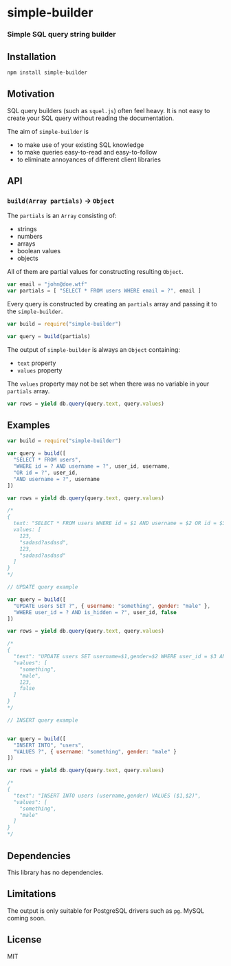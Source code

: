# simple-builder

### Simple SQL query string builder

## Installation

```javascript
npm install simple-builder
```

## Motivation
SQL query builders (such as `squel.js`) often feel heavy. It is not easy to create your SQL query without reading the documentation.

The aim of `simple-builder` is

- to make use of your existing SQL knowledge
- to make queries easy-to-read and easy-to-follow
- to eliminate annoyances of different client libraries

## API

### `build(Array partials)` -> `Object`
The `partials` is an `Array` consisting of:

- strings
- numbers
- arrays
- boolean values
- objects

All of them are partial values for constructing resulting `Object`.

```javascript
var email = "john@doe.wtf"
var partials = [ "SELECT * FROM users WHERE email = ?", email ]
```

Every query is constructed by creating an `partials` array and passing it to the `simple-builder`.

```javascript
var build = require("simple-builder")

var query = build(partials)
```

The output of `simple-builder` is always an `Object` containing:

- `text` property
- `values` property

The `values` property may not be set when there was no variable in your `partials` array.

```javascript
var rows = yield db.query(query.text, query.values)
```

## Examples

```javascript
var build = require("simple-builder")

var query = build([
  "SELECT * FROM users",
  "WHERE id = ? AND username = ?", user_id, username,
  "OR id = ?", user_id,
  "AND username = ?", username
])

var rows = yield db.query(query.text, query.values)

/*
{
  text: "SELECT * FROM users WHERE id = $1 AND username = $2 OR id = $3 AND username = $4",
  values: [
    123,
    "sadasd?asdasd",
    123,
    "sadasd?asdasd"
  ]
}
*/

// UPDATE query example

var query = build([
  "UPDATE users SET ?", { username: "something", gender: "male" },
  "WHERE user_id = ? AND is_hidden = ?", user_id, false
])

var rows = yield db.query(query.text, query.values)

/*
{
  "text": "UPDATE users SET username=$1,gender=$2 WHERE user_id = $3 AND is_hidden = $4",
  "values": [
    "something",
    "male",
    123,
    false
  ]
}
*/

// INSERT query example


var query = build([
  "INSERT INTO", "users",
  "VALUES ?", { username: "something", gender: "male" }
])

var rows = yield db.query(query.text, query.values)

/*
{
  "text": "INSERT INTO users (username,gender) VALUES ($1,$2)",
  "values": [
    "something",
    "male"
  ]
}
*/

```

## Dependencies

This library has no dependencies.

## Limitations

The output is only suitable for PostgreSQL drivers such as `pg`. MySQL coming soon.

## License

MIT